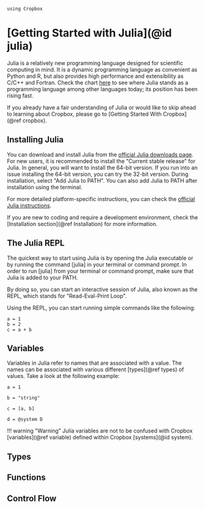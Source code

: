```@setup Cropbox
using Cropbox
```

# [Getting Started with Julia](@id julia)

Julia is a relatively new programming language designed for scientific computing in mind. It is a dynamic programming language as convenient as Python and R, but also provides high performance and extensibility as C/C++ and Fortran. Check the chart [here](https://www.tiobe.com/tiobe-index/) to see where Julia stands as a programming language among other languages today; its position has been rising fast.

If you already have a fair understanding of Julia or would like to skip ahead to learning about Cropbox, please go to [Getting Started With Cropbox](@ref cropbox).

## Installing Julia

You can download and install Julia from the [official Julia downloads page](https://julialang.org/downloads/). For new users, it is recommended to install the "Current stable release" for Julia. In general, you will want to install the 64-bit version. If you run into an issue installing the 64-bit version, you can try the 32-bit version. During installation, select "Add Julia to PATH". You can also add Julia to PATH after installation using the terminal.

For more detailed platform-specific instructions, you can check the [official Julia instructions](https://julialang.org/downloads/platform/).

If you are new to coding and require a development environment, check the [Installation section](@ref Installation) for more information.

## The Julia REPL

The quickest way to start using Julia is by opening the Julia executable or by running the command [julia] in your terminal or command prompt. In order to run [julia] from your terminal or command prompt, make sure that Julia is added to your PATH. 

By doing so, you can start an interactive session of Julia, also known as the REPL, which stands for "Read-Eval-Print Loop".

Using the REPL, you can start running simple commands like the following:

```@repl
a = 1
b = 2
c = a + b
```

## Variables

Variables in Julia refer to names that are associated with a value. The names can be associated with various different [types](@ref types) of values. Take a look at the following example:

```@repl Cropbox
a = 1

b = "string"

c = [a, b]

d = @system D
```

!!! warning "Warning"
    Julia variables are not to be confused with Cropbox [variables](@ref variable) defined within Cropbox [systems](@id system).

## Types

## Functions

## Control Flow
